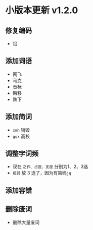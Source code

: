 # 小版本更新 v1.2.0

## 修复编码
- 铝
## 添加词语
- 网飞
- 马克
- 音标
- 瞬移
- 跌下
## 添加简词
- `xmh` 销毁
- `gqx` 高校
## 调整字词频
- 现在 `之作、占座、支座` 分别为1、2、3选
- `极其` 放 3 选了，因为有简码`jq`
## 添加容错
## 删除废词
- 删除大量废词
